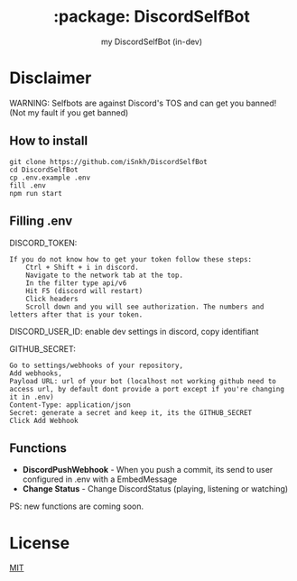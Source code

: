<h1 align="center">:package: DiscordSelfBot </h1>
<p align="center">my DiscordSelfBot (in-dev)</p>

# Disclaimer
WARNING: Selfbots are against Discord's TOS and can get you banned! (Not my fault if you get banned)

## How to install

```
git clone https://github.com/iSnkh/DiscordSelfBot
cd DiscordSelfBot
cp .env.example .env
fill .env
npm run start
```

## Filling .env
DISCORD_TOKEN: 
```
If you do not know how to get your token follow these steps:
    Ctrl + Shift + i in discord.
    Navigate to the network tab at the top.
    In the filter type api/v6
    Hit F5 (discord will restart)
    Click headers
    Scroll down and you will see authorization. The numbers and letters after that is your token.
```

DISCORD_USER_ID: enable dev settings in discord, copy identifiant

GITHUB_SECRET:
```
Go to settings/webhooks of your repository,
Add webhooks,
Payload URL: url of your bot (localhost not working github need to access url, by default dont provide a port except if you're changing it in .env)
Content-Type: application/json
Secret: generate a secret and keep it, its the GITHUB_SECRET
Click Add Webhook
```

## Functions
* **DiscordPushWebhook** - When you push a commit, its send to user configured in .env with a EmbedMessage
* **Change Status** - Change DiscordStatus (playing, listening or watching)

PS: new functions are coming soon. 

License
=======

[MIT](LICENSE)